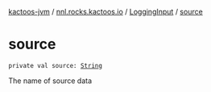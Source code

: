 [kactoos-jvm](../../index.md) / [nnl.rocks.kactoos.io](../index.md) / [LoggingInput](index.md) / [source](./source.md)

# source

`private val source: `[`String`](https://kotlinlang.org/api/latest/jvm/stdlib/kotlin/-string/index.html)

The name of source data

